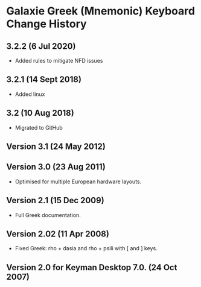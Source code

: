 Galaxie Greek (Mnemonic) Keyboard Change History
=======================

## 3.2.2 (6 Jul 2020)
* Added rules to mitigate NFD issues

## 3.2.1 (14 Sept 2018)
* Added linux

## 3.2 (10 Aug 2018)
* Migrated to GitHub

## Version 3.1 (24 May 2012)

## Version 3.0 (23 Aug 2011) 
* Optimised for multiple European hardware layouts.

## Version 2.1 (15 Dec 2009) 
* Full Greek documentation.

## Version 2.02 (11 Apr 2008)
* Fixed Greek: rho + dasia and rho + psili with [ and ] keys.

## Version 2.0 for Keyman Desktop 7.0. (24 Oct 2007)